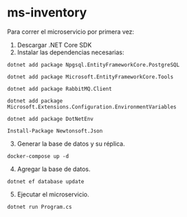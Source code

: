 # ms-inventory
Para correr el microservicio por primera vez:
1. Descargar .NET Core SDK
2. Instalar las dependencias necesarias:
```
dotnet add package Npgsql.EntityFrameworkCore.PostgreSQL
```

```
dotnet add package Microsoft.EntityFrameworkCore.Tools
```

```
dotnet add package RabbitMQ.Client
```

```
dotnet add package Microsoft.Extensions.Configuration.EnvironmentVariables
```

```
dotnet add package DotNetEnv
```

```
Install-Package Newtonsoft.Json
```

3. Generar la base de datos y su réplica.
```
docker-compose up -d
```

4. Agregar la base de datos.
```
dotnet ef database update
```

5. Ejecutar el microservicio.
```
dotnet run Program.cs
```
